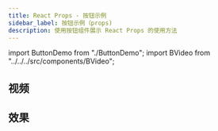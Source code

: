 ```yaml
---
title: React Props - 按钮示例
sidebar_label: 按钮示例（props)
description: 使用按钮组件展示 React Props 的使用方法
---
```


import ButtonDemo from "./ButtonDemo";
import BVideo from "../../../src/components/BVideo";

## 视频

<BVideo src="//player.bilibili.com/player.html?aid=96612743&cid=164934942&page=1" bsrc="https://www.bilibili.com/video/av96612743/"/>

## 效果

<ButtonDemo />
